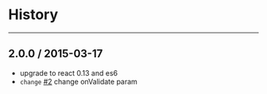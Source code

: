 # History
----

## 2.0.0 / 2015-03-17

- upgrade to react 0.13 and es6
- `change` [#2](https://github.com/react-component/form-validation/issues/2) change onValidate param